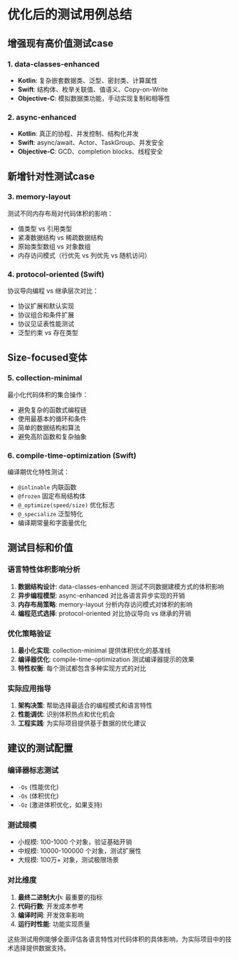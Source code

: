 # 优化后的测试用例总结

## 增强现有高价值测试case

### 1. data-classes-enhanced
- **Kotlin**: 复杂嵌套数据类、泛型、密封类、计算属性
- **Swift**: 结构体、枚举关联值、值语义、Copy-on-Write
- **Objective-C**: 模拟数据类功能，手动实现复制和相等性

### 2. async-enhanced  
- **Kotlin**: 真正的协程、并发控制、结构化并发
- **Swift**: async/await、Actor、TaskGroup、并发安全
- **Objective-C**: GCD、completion blocks、线程安全

## 新增针对性测试case

### 3. memory-layout
测试不同内存布局对代码体积的影响：
- 值类型 vs 引用类型
- 紧凑数据结构 vs 稀疏数据结构  
- 原始类型数组 vs 对象数组
- 内存访问模式（行优先 vs 列优先 vs 随机访问）

### 4. protocol-oriented (Swift)
协议导向编程 vs 继承层次对比：
- 协议扩展和默认实现
- 协议组合和条件扩展
- 协议见证表性能测试
- 泛型约束 vs 存在类型

## Size-focused变体

### 5. collection-minimal
最小化代码体积的集合操作：
- 避免复杂的函数式编程链
- 使用最基本的循环和条件
- 简单的数据结构和算法
- 避免高阶函数和复杂抽象

### 6. compile-time-optimization (Swift)
编译期优化特性测试：
- `@inlinable` 内联函数
- `@frozen` 固定布局结构体
- `@_optimize(speed/size)` 优化标志
- `@_specialize` 泛型特化
- 编译期常量和字面量优化

## 测试目标和价值

### 语言特性体积影响分析
1. **数据结构设计**: data-classes-enhanced 测试不同数据建模方式的体积影响
2. **异步编程模型**: async-enhanced 对比各语言异步实现的开销
3. **内存布局策略**: memory-layout 分析内存访问模式对体积的影响
4. **编程范式选择**: protocol-oriented 对比协议导向 vs 继承的开销

### 优化策略验证
1. **最小化实现**: collection-minimal 提供体积优化的基准线
2. **编译器优化**: compile-time-optimization 测试编译器提示的效果
3. **特性权衡**: 每个测试都包含多种实现方式的对比

### 实际应用指导
1. **架构决策**: 帮助选择最适合的编程模式和语言特性
2. **性能调优**: 识别体积热点和优化机会
3. **工程实践**: 为实际项目提供基于数据的优化建议

## 建议的测试配置

### 编译器标志测试
- `-Os` (性能优化)
- `-Os` (体积优化) 
- `-Oz` (激进体积优化，如果支持)

### 测试规模
- 小规模: 100-1000 个对象，验证基础开销
- 中规模: 10000-100000 个对象，测试扩展性
- 大规模: 100万+ 对象，测试极限场景

### 对比维度
1. **最终二进制大小**: 最重要的指标
2. **代码行数**: 开发成本参考
3. **编译时间**: 开发效率影响
4. **运行时性能**: 功能实现质量

这些测试用例能够全面评估各语言特性对代码体积的具体影响，为实际项目中的技术选择提供数据支持。